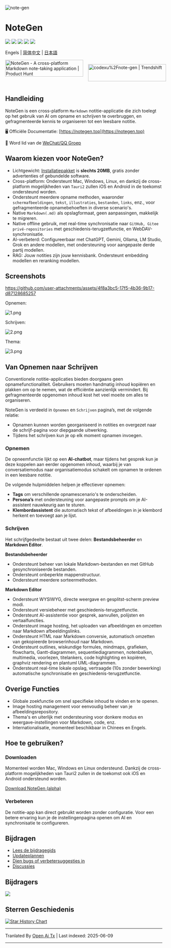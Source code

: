 ![note-gen](https://socialify.git.ci/codexu/note-gen/image?custom_description=Cross-Platform+%7C+LLM+%7C+Markdown+%7C++Recording++%26+Writing&description=1&font=Raleway&forks=1&issues=1&logo=https%3A%2F%2Fcamo.githubusercontent.com%2Fbe4a3a39f8724658ad5bc549d63f0454ad4ca98564c73b7b0778704ca5212509%2F68747470733a2f2f73322e6c6f6c692e6e65742f323032352f30352f32362f594d4e67784b5644724238345a74572e706e67&name=1&owner=1&pattern=Circuit+Board&stargazers=1&theme=Light)

# NoteGen

![](https://github.com/codexu/note-gen/actions/workflows/release.yml/badge.svg?branch=release)
![](https://img.shields.io/github/v/release/codexu/note-gen)
![](https://img.shields.io/badge/version-alpha-orange)
![](https://img.shields.io/github/downloads/codexu/note-gen/total)
![](https://img.shields.io/github/commit-activity/m/codexu/note-gen)

Engels | [简体中文](.github/README.zh.md) | [日本語](.github/README.ja.md)

<div style="display: flex; gap: 1rem;">
  <a href="https://www.producthunt.com/products/notegen-2?embed=true&utm_source=badge-featured&utm_medium=badge&utm_source=badge-notegen&#0045;2" target="_blank"><img src="https://api.producthunt.com/widgets/embed-image/v1/featured.svg?post_id=956348&theme=light&t=1749194675492" alt="NoteGen - A&#0032;cross&#0045;platform&#0032;Markdown&#0032;note&#0045;taking&#0032;application | Product Hunt" style="width: 250px; height: 54px;" width="250" height="54" /></a>

  <a href="https://trendshift.io/repositories/12784" target="_blank"><img src="https://trendshift.io/api/badge/repositories/12784" alt="codexu%2Fnote-gen | Trendshift" style="width: 250px; height: 55px;" width="250" height="55"/></a>
</div>

## Handleiding

NoteGen is een cross-platform `Markdown` notitie-applicatie die zich toelegt op het gebruik van AI om opname en schrijven te overbruggen, en gefragmenteerde kennis te organiseren tot een leesbare notitie.

🖥️ Officiële Documentatie: [https://notegen.top](https://notegen.top)

💬 Word lid van de [WeChat/QQ Groep](https://github.com/codexu/note-gen/discussions/110)

## Waarom kiezen voor NoteGen?

- Lichtgewicht: [Installatiepakket](https://github.com/codexu/note-gen/releases) is **slechts 20MB**, gratis zonder advertenties of gebundelde software.
- Cross-platform: Ondersteunt Mac, Windows, Linux, en dankzij de cross-platform mogelijkheden van `Tauri2` zullen iOS en Android in de toekomst ondersteund worden.
- Ondersteunt meerdere opname methoden, waaronder `schermafbeeldingen`, `tekst`, `illustraties`, `bestanden`, `links`, enz., voor gefragmenteerde opnamebehoeften in diverse scenario's.
- Native `Markdown(.md)` als opslagformaat, geen aanpassingen, makkelijk te migreren.
- Native offline gebruik, met real-time synchronisatie naar `GitHub, Gitee privé-repositories` met geschiedenis-terugzetfunctie, en WebDAV-synchronisatie.
- AI-verbeterd: Configureerbaar met ChatGPT, Gemini, Ollama, LM Studio, Grok en andere modellen, met ondersteuning voor aangepaste derde partij modellen.
- RAG: Jouw notities zijn jouw kennisbank. Ondersteunt embedding modellen en reranking modellen.

## Screenshots

https://github.com/user-attachments/assets/4f8a3bc5-17f5-4b36-9b17-d87128685257

Opnemen:

![1.png](https://s2.loli.net/2025/05/19/Cs5viKfkqb2HJmd.png)

Schrijven:

![2.png](https://s2.loli.net/2025/05/19/5vwQBPoLr6jzgUA.png)

Thema:

![3.png](https://s2.loli.net/2025/05/19/8yU72prmWdsCHeu.png)

## Van Opnemen naar Schrijven

Conventionele notitie-applicaties bieden doorgaans geen opnamefunctionaliteit. Gebruikers moeten handmatig inhoud kopiëren en plakken om op te nemen, wat de efficiëntie aanzienlijk vermindert. Bij gefragmenteerde opgenomen inhoud kost het veel moeite om alles te organiseren.

NoteGen is verdeeld in `Opnemen` en `Schrijven` pagina’s, met de volgende relatie:

- Opnamen kunnen worden georganiseerd in notities en overgezet naar de schrijf-pagina voor diepgaande uitwerking.
- Tijdens het schrijven kun je op elk moment opnamen invoegen.

### Opnemen

De opneemfunctie lijkt op een **AI-chatbot**, maar tijdens het gesprek kun je deze koppelen aan eerder opgenomen inhoud, waarbij je van conversatiemodus naar organisatiemodus schakelt om opnamen te ordenen in een leesbare notitie.

De volgende hulpmiddelen helpen je effectiever opnemen:

- **Tags** om verschillende opnamescenario's te onderscheiden.
- **Persona’s** met ondersteuning voor aangepaste prompts om je AI-assistent nauwkeurig aan te sturen.
- **Klembordassistent** die automatisch tekst of afbeeldingen in je klembord herkent en toevoegt aan je lijst.

### Schrijven

Het schrijfgedeelte bestaat uit twee delen: **Bestandsbeheerder** en **Markdown Editor**.

**Bestandsbeheerder**

- Ondersteunt beheer van lokale Markdown-bestanden en met GitHub gesynchroniseerde bestanden.
- Ondersteunt onbeperkte mappenstructuur.
- Ondersteunt meerdere sorteermethoden.

**Markdown Editor**

- Ondersteunt WYSIWYG, directe weergave en gesplitst-scherm preview modi.
- Ondersteunt versiebeheer met geschiedenis-terugzetfunctie.
- Ondersteunt AI-assistentie voor gesprek, aanvullen, polijsten en vertaalfuncties.
- Ondersteunt image hosting, het uploaden van afbeeldingen en omzetten naar Markdown afbeeldingslinks.
- Ondersteunt HTML naar Markdown conversie, automatisch omzetten van gekopieerde browserinhoud naar Markdown.
- Ondersteunt outlines, wiskundige formules, mindmaps, grafieken, flowcharts, Gantt-diagrammen, sequentiediagrammen, notenbalken, multimedia, voorlezen, titelankers, code highlighting en kopiëren, graphviz rendering en plantuml UML-diagrammen.
- Ondersteunt real-time lokale opslag, vertraagde (10s zonder bewerking) automatische synchronisatie en geschiedenis-terugzetfunctie.

## Overige Functies

- Globale zoekfunctie om snel specifieke inhoud te vinden en te openen.
- Image hosting management voor eenvoudig beheer van je afbeeldingsrepository.
- Thema's en uiterlijk met ondersteuning voor donkere modus en weergave-instellingen voor Markdown, code, enz.
- Internationalisatie, momenteel beschikbaar in Chinees en Engels.

## Hoe te gebruiken?

### Downloaden

Momenteel worden Mac, Windows en Linux ondersteund. Dankzij de cross-platform mogelijkheden van Tauri2 zullen in de toekomst ook iOS en Android ondersteund worden.

[Download NoteGen (alpha)](https://github.com/codexu/note-gen/releases)

### Verbeteren

De notitie-app kan direct gebruikt worden zonder configuratie. Voor een betere ervaring kun je de instellingenpagina openen om AI en synchronisatie te configureren.

## Bijdragen

- [Lees de bijdragegids](https://raw.githubusercontent.com/codexu/note-gen/dev/.github/CONTRIBUTING.md)
- [Updateplannen](https://github.com/codexu/note-gen/issues/46)
- [Dien bugs of verbetersuggesties in](https://github.com/codexu/note-gen/issues)
- [Discussies](https://github.com/codexu/note-gen/discussions)

## Bijdragers

<a href="https://github.com/codexu/note-gen/graphs/contributors">
  <img src="https://contrib.rocks/image?repo=codexu/note-gen" />
</a>

## Sterren Geschiedenis

[![Star History Chart](https://api.star-history.com/svg?repos=codexu/note-gen&type=Date)](https://www.star-history.com/#codexu/note-gen&Date)


---

Tranlated By [Open Ai Tx](https://github.com/OpenAiTx/OpenAiTx) | Last indexed: 2025-06-09

---